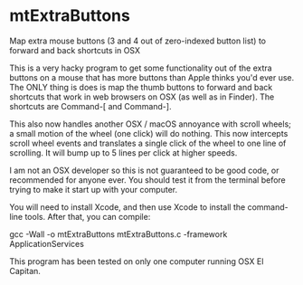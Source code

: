 # mtExtraButtons
Map extra mouse buttons (3 and 4 out of zero-indexed button list) to forward and back shortcuts in OSX

This is a very hacky program to get some functionality out of the extra buttons on a mouse that has more buttons than Apple thinks you'd ever use. The ONLY thing is does is map the thumb buttons to forward and back shortcuts that work in web browsers on OSX (as well as in Finder). The shortcuts are Command-[ and Command-].

This also now handles another OSX / macOS annoyance with scroll wheels; a small motion of the wheel (one click) will do nothing. This now intercepts scroll wheel events and translates a single click of the wheel to one line of scrolling. It will bump up to 5 lines per click at higher speeds.

I am not an OSX developer so this is not guaranteed to be good code, or recommended for anyone ever. You should test it from the terminal before trying to make it start up with your computer.

You will need to install Xcode, and then use Xcode to install the command-line tools. After that, you can compile:

gcc -Wall -o mtExtraButtons mtExtraButtons.c -framework ApplicationServices

This program has been tested on only one computer running OSX El Capitan.
